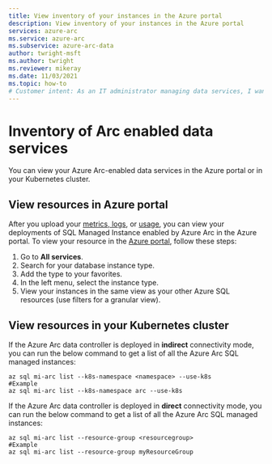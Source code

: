 ```yaml
---
title: View inventory of your instances in the Azure portal
description: View inventory of your instances in the Azure portal
services: azure-arc
ms.service: azure-arc
ms.subservice: azure-arc-data
author: twright-msft
ms.author: twright
ms.reviewer: mikeray
ms.date: 11/03/2021
ms.topic: how-to
# Customer intent: As an IT administrator managing data services, I want to view the inventory of my Azure Arc-enabled instances, so that I can effectively monitor and manage my deployments within the Azure portal and my Kubernetes cluster.
---
```


# Inventory of Arc enabled data services

You can view your Azure Arc-enabled data services in the Azure portal or in your Kubernetes cluster.

## View resources in Azure portal

After you upload your [metrics, logs](upload-metrics-and-logs-to-azure-monitor.md), or [usage](view-billing-data-in-azure.md), you can view your deployments of SQL Managed Instance enabled by Azure Arc in the Azure portal. To view your resource in the [Azure portal](https://portal.azure.com), follow these steps:

1. Go to **All services**.
1. Search for your database instance type.
1. Add the type to your favorites.
1. In the left menu, select the instance type.
1. View your instances in the same view as your other Azure SQL resources (use filters for a granular view).

## View resources in your Kubernetes cluster

If the Azure Arc data controller is deployed in **indirect** connectivity mode, you can run the below command to get a list of all the Azure Arc SQL managed instances:

```
az sql mi-arc list --k8s-namespace <namespace> --use-k8s
#Example
az sql mi-arc list --k8s-namespace arc --use-k8s
```

If the Azure Arc data controller is deployed in **direct** connectivity mode, you can run the below command to get a list of all the Azure Arc SQL managed instances:

```
az sql mi-arc list --resource-group <resourcegroup>
#Example
az sql mi-arc list --resource-group myResourceGroup
```
